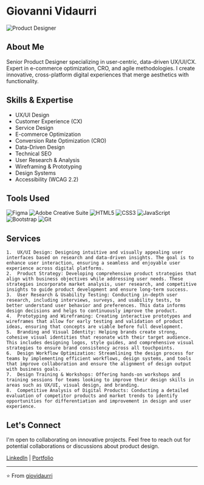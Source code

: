 # Giovanni Vidaurri

![Product Designer](https://img.shields.io/badge/Product%20Designer-UX%20%7C%20UI%20%7C%20CX-blue)

## About Me

Senior Product Designer specializing in user-centric, data-driven UX/UI/CX. Expert in e-commerce optimization, CRO, and agile methodologies. I create innovative, cross-platform digital experiences that merge aesthetics with functionality.

## Skills & Expertise

- UX/UI Design
- Customer Experience (CX)
- Service Design
- E-commerce Optimization
- Conversion Rate Optimization (CRO)
- Data-Driven Design
- Technical SEO
- User Research & Analysis
- Wireframing & Prototyping
- Design Systems
- Accessibility (WCAG 2.2)

## Tools Used
![Figma](https://img.shields.io/badge/-Figma-F24E1E?style=flat&logo=figma&logoColor=white)
![Adobe Creative Suite](https://img.shields.io/badge/-Adobe%20Creative%20Suite-FF0000?style=flat&logo=adobe&logoColor=white)
![HTML5](https://img.shields.io/badge/-HTML5-E34F26?style=flat&logo=html5&logoColor=white)
![CSS3](https://img.shields.io/badge/-CSS3-1572B6?style=flat&logo=css3&logoColor=white)
![JavaScript](https://img.shields.io/badge/-JavaScript-F7DF1E?style=flat&logo=javascript&logoColor=black)
![Bootstrap](https://img.shields.io/badge/-Bootstrap-7952B3?style=flat&logo=bootstrap&logoColor=white)
![Git](https://img.shields.io/badge/-Git-F05032?style=flat&logo=git&logoColor=white)


## Services

	1.	UX/UI Design: Designing intuitive and visually appealing user interfaces based on research and data-driven insights. The goal is to enhance user interaction, ensuring a seamless and enjoyable user experience across digital platforms.
	2.	Product Strategy: Developing comprehensive product strategies that align with business objectives while addressing user needs. These strategies incorporate market analysis, user research, and competitive insights to guide product development and ensure long-term success.
	3.	User Research & Usability Testing: Conducting in-depth user research, including interviews, surveys, and usability tests, to better understand user behavior and preferences. This data informs design decisions and helps to continuously improve the product.
	4.	Prototyping and Wireframing: Creating interactive prototypes and wireframes that allow for early testing and validation of product ideas, ensuring that concepts are viable before full development.
	5.	Branding and Visual Identity: Helping brands create strong, cohesive visual identities that resonate with their target audience. This includes designing logos, style guides, and comprehensive visual strategies to ensure brand consistency across all touchpoints.
	6.	Design Workflow Optimization: Streamlining the design process for teams by implementing efficient workflows, design systems, and tools that improve collaboration and ensure the alignment of design output with business goals.
	7.	Design Training & Workshops: Offering hands-on workshops and training sessions for teams looking to improve their design skills in areas such as UX/UI, visual design, and branding.
	8.	Competitive Analysis of Digital Products: Conducting a detailed evaluation of competitor products and market trends to identify opportunities for differentiation and improvement in design and user experience.

## Let's Connect

I'm open to collaborating on innovative projects. Feel free to reach out for potential collaborations or discussions about product design.

[LinkedIn](https://www.linkedin.com/in/giovidaurri/) | [Portfolio](https://www.giovidaurri.com/)

---

⭐️ From [giovidaurri](https://github.com/giovidaurri)
